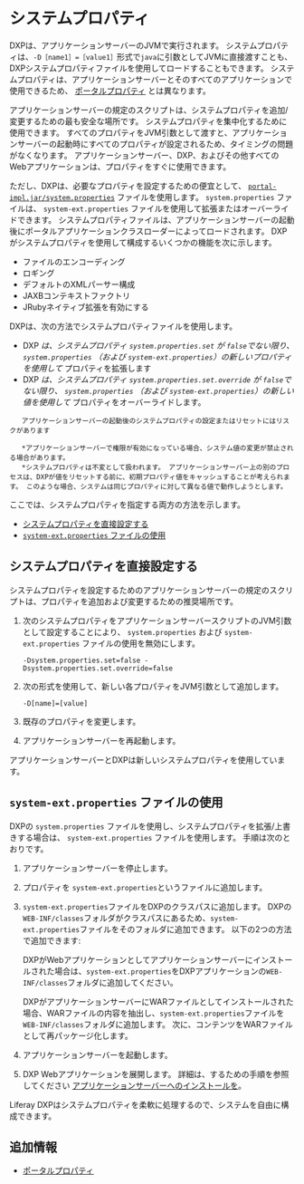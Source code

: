 # システムプロパティ

DXPは、アプリケーションサーバーのJVMで実行されます。 システムプロパティは、`-D［name1］=［value1］`形式で`java`に引数としてJVMに直接渡すことも、DXPシステムプロパティファイルを使用してロードすることもできます。 システムプロパティは、アプリケーションサーバーとそのすべてのアプリケーションで使用できるため、 [ポータルプロパティ](./portal-properties.md) とは異なります。

アプリケーションサーバーの規定のスクリプトは、システムプロパティを追加/変更するための最も安全な場所です。 システムプロパティを集中化するために使用できます。 すべてのプロパティをJVM引数として渡すと、アプリケーションサーバーの起動時にすべてのプロパティが設定されるため、タイミングの問題がなくなります。 アプリケーションサーバー、DXP、およびその他すべてのWebアプリケーションは、プロパティをすぐに使用できます。

ただし、DXPは、必要なプロパティを設定するための便宜として、 [`portal-impl.jar/system.properties`](https://learn.liferay.com/reference/latest/en/dxp/propertiesdoc/system.properties.html) ファイルを使用します。 `system.properties` ファイルは、 `system-ext.properties` ファイルを使用して拡張またはオーバーライドできます。 システムプロパティファイルは、アプリケーションサーバーの起動後にポータルアプリケーションクラスローダーによってロードされます。 DXPがシステムプロパティを使用して構成するいくつかの機能を次に示します。

* ファイルのエンコーディング
* ロギング
* デフォルトのXMLパーサー構成
* JAXBコンテキストファクトリ
* JRubyネイティブ拡張を有効にする

DXPは、次の方法でシステムプロパティファイルを使用します。

* DXP _は、システムプロパティ `system.properties.set` が `false`でない限り、 `system.properties` （および `system-ext.properties`）の新しいプロパティを使用して_ プロパティを拡張します
* DXP _は、システムプロパティ `system.properties.set.override` が `false`でない限り、 `system.properties` （および `system-ext.properties`）の新しい値を使用して_ プロパティをオーバーライドします。

```warning::
   アプリケーションサーバーの起動後のシステムプロパティの設定またはリセットにはリスクがあります

   *アプリケーションサーバーで権限が有効になっている場合、システム値の変更が禁止される場合があります。
   *システムプロパティは不変として扱われます。 アプリケーションサーバー上の別のプロセスは、DXPが値をリセットする前に、初期プロパティ値をキャッシュすることが考えられます。 このような場合、システムは同じプロパティに対して異なる値で動作しようとします。
```

ここでは、システムプロパティを指定する両方の方法を示します。

* [システムプロパティを直接設定する](#setting-system-properties-directly)
* [`system-ext.properties` ファイルの使用](#using-a-system-ext-properties-file)

## システムプロパティを直接設定する

システムプロパティを設定するためのアプリケーションサーバーの規定のスクリプトは、プロパティを追加および変更するための推奨場所です。

1. 次のシステムプロパティをアプリケーションサーバースクリプトのJVM引数として設定することにより、 `system.properties` および `system-ext.properties` ファイルの使用を無効にします。

    ```
    -Dsystem.properties.set=false -Dsystem.properties.set.override=false
    ```

1. 次の形式を使用して、新しい各プロパティをJVM引数として追加します。

    ```
    -D[name]=[value]
    ```

1. 既存のプロパティを変更します。

1. アプリケーションサーバーを再起動します。

アプリケーションサーバーとDXPは新しいシステムプロパティを使用しています。

## `system-ext.properties` ファイルの使用

DXPの `system.properties` ファイルを使用し、システムプロパティを拡張/上書きする場合は、 `system-ext.properties` ファイルを使用します。 手順は次のとおりです。

1. アプリケーションサーバーを停止します。

1. プロパティを `system-ext.properties`というファイルに追加します。

1. `system-ext.properties`ファイルをDXPのクラスパスに追加します。 DXPの`WEB-INF/classes`フォルダがクラスパスにあるため、`system-ext.properties`ファイルをそのフォルダに追加できます。 以下の2つの方法で追加できます:

    DXPがWebアプリケーションとしてアプリケーションサーバーにインストールされた場合は、`system-ext.properties`をDXPアプリケーションの`WEB-INF/classes`フォルダに追加してください。

    DXPがアプリケーションサーバーにWARファイルとしてインストールされた場合、WARファイルの内容を抽出し、`system-ext.properties`ファイルを`WEB-INF/classes`フォルダに追加します。 次に、コンテンツをWARファイルとして再パッケージ化します。

1. アプリケーションサーバーを起動します。

1. DXP Webアプリケーションを展開します。 詳細は、するための手順を参照してください [アプリケーションサーバーへのインストールを](../installing-liferay/installing_liferay_on_an_application_server.html)。

Liferay DXPはシステムプロパティを柔軟に処理するので、システムを自由に構成できます。

## 追加情報

* [ポータルプロパティ](./portal-properties.md)
